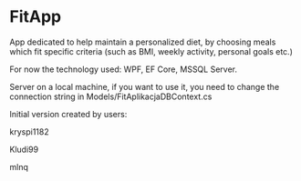 # FitApp
App dedicated to help maintain a personalized diet, by choosing meals which fit specific criteria (such as BMI, weekly activity, personal goals etc.)

For now the technology used: WPF, EF Core, MSSQL Server.

Server on a local machine, if you want to use it, you need to change the connection string in Models/FitAplikacjaDBContext.cs

Initial version created by users:

kryspi1182

Kludi99

mlnq

